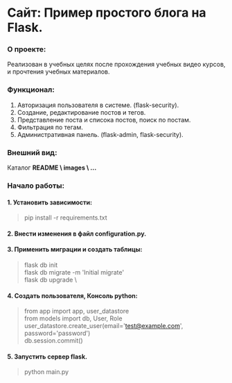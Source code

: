 
# Сайт: Пример простого блога на Flask.

### О проекте:

Реализован в учебных целях после прохождения учебных видео курсов, и прочтения учебных материалов.

### Функционал:

1. Авторизация пользователя в системе. (flask-security).
2. Создание, редактирование постов и тегов.
3. Представление поста и списока постов, поиск по постам.
4. Фильтрация по тегам.
5. Административная панель. (flask-admin, flask-security).

### Внешний вид:
Каталог <b>README \ images \ ...</b>

### Начало работы:

#### 1. Установить зависимости:
> pip install -r requirements.txt
#### 2. Внести изменения в файл configuration.py.
#### 3. Применить миграции и создать таблицы:
> flask db init \
> flask db migrate -m 'Initial migrate' \
> flask db upgrade \
#### 4. Создать пользователя, Консоль python:
> from app import app, user_datastore \
> from models import db, User, Role \
> user_datastore.create_user(email='test@example.com', password='password') \
> db.session.commit()
#### 5. Запустить сервер flask.
> python main.py
